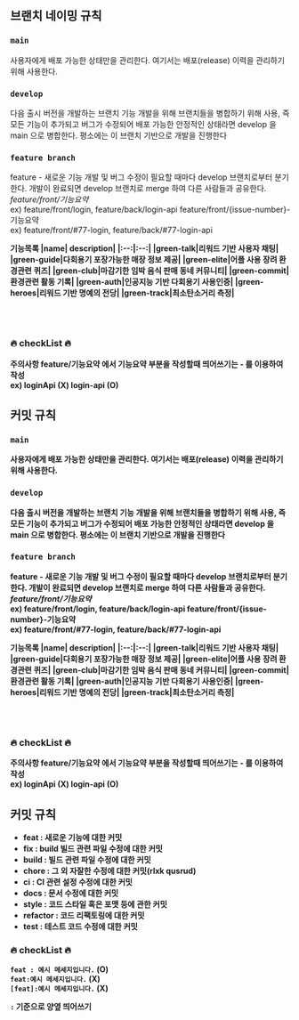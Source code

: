 ## 브랜치 네이밍 규칙

### ` main ` 
사용자에게 배포 가능한 상태만을 관리한다. 여기서는 배포(release) 이력을 관리하기 위해 사용한다. <br>
### ` develop `
다음 출시 버전을 개발하는 브랜치
기능 개발을 위해 브랜치들을 병합하기 위해 사용, 즉 모든 기능이 추가되고 버그가 수정되어 배포 가능한 안정적인 상태라면 develop 을 main 으로 병합한다. 평소에는 이 브랜치 기반으로 개발을 진행한다 <br>
### ` feature branch `
feature - 새로운 기능 개발 및 버그 수정이 필요할 때마다 develop 브랜치로부터 분기한다.
개발이 완료되면 develop 브랜치로 merge 하여 다른 사람들과 공유한다.
<i> feature/front/기능요약 </i> <br> 
ex) feature/front/login, feature/back/login-api
feature/front/{issue-number}-기능요약 <br>
ex) feature/front/#77-login, feature/back/#77-login-api

<b> 기능목록 <b>
|name| description|
|:--:|:--:|
|green-talk|리워드 기반 사용자 채팅|
|green-guide|다회용기 포장가능한 매장 정보 제공| 
|green-elite|어플 사용 장려 환경관련 퀴즈|
|green-club|마감기한 임박 음식 판매 동네 커뮤니티|
|green-commit|환경관련 활동 기록|
|green-auth|인공지능 기반 다회용기 사용인증|
|green-heroes|리워드 기반 명예의 전당|
|green-track|최소탄소거리 측정|
<!--
4) hotfix branch
hotfix - 출시 버전에서 발생한 버그를 수정하는 브랜치
ex) hotfix-1.2.1-->
<br></br>
### 🔥 checkList 🔥
주의사항
feature/기능요약 에서 기능요약 부분을 작성할때 띄어쓰기는 - 를 이용하여 작성 <br>
ex) loginApi (X) login-api (O)


## 커밋 규칙

### ` main ` 
사용자에게 배포 가능한 상태만을 관리한다. 여기서는 배포(release) 이력을 관리하기 위해 사용한다. <br>
### ` develop `
다음 출시 버전을 개발하는 브랜치
기능 개발을 위해 브랜치들을 병합하기 위해 사용, 즉 모든 기능이 추가되고 버그가 수정되어 배포 가능한 안정적인 상태라면 develop 을 main 으로 병합한다. 평소에는 이 브랜치 기반으로 개발을 진행한다 <br>
### ` feature branch `
feature - 새로운 기능 개발 및 버그 수정이 필요할 때마다 develop 브랜치로부터 분기한다.
개발이 완료되면 develop 브랜치로 merge 하여 다른 사람들과 공유한다.
<i> feature/front/기능요약 </i> <br> 
ex) feature/front/login, feature/back/login-api
feature/front/{issue-number}-기능요약 <br>
ex) feature/front/#77-login, feature/back/#77-login-api

<b> 기능목록 <b>
|name| description|
|:--:|:--:|
|green-talk|리워드 기반 사용자 채팅|
|green-guide|다회용기 포장가능한 매장 정보 제공| 
|green-elite|어플 사용 장려 환경관련 퀴즈|
|green-club|마감기한 임박 음식 판매 동네 커뮤니티|
|green-commit|환경관련 활동 기록|
|green-auth|인공지능 기반 다회용기 사용인증|
|green-heroes|리워드 기반 명예의 전당|
|green-track|최소탄소거리 측정|
<!--
4) hotfix branch
hotfix - 출시 버전에서 발생한 버그를 수정하는 브랜치
ex) hotfix-1.2.1-->
<br></br>
### 🔥 checkList 🔥
주의사항
feature/기능요약 에서 기능요약 부분을 작성할때 띄어쓰기는 - 를 이용하여 작성 <br>
ex) loginApi (X) login-api (O)


## 커밋 규칙

- feat : 새로운 기능에 대한 커밋
- fix : build 빌드 관련 파일 수정에 대한 커밋
- build : 빌드 관련 파일 수정에 대한 커밋
- chore : 그 외 자잘한 수정에 대한 커밋(rlxk qusrud)
- ci : CI 관련 설정 수정에 대한 커밋
- docs : 문서 수정에 대한 커밋
- style : 코드 스타일 혹은 포맷 등에 관한 커밋
- refactor : 코드 리팩토링에 대한 커밋
- test : 테스트 코드 수정에 대한 커밋

### 🔥 checkList 🔥

`feat : 예시 메세지입니다.` (O) <br>
`feat:예시 메세지입니다.` (X) <br>
`[feat]:예시 메세지입니다.` (X) <br>

`:` 기준으로 양옆 띄어쓰기


